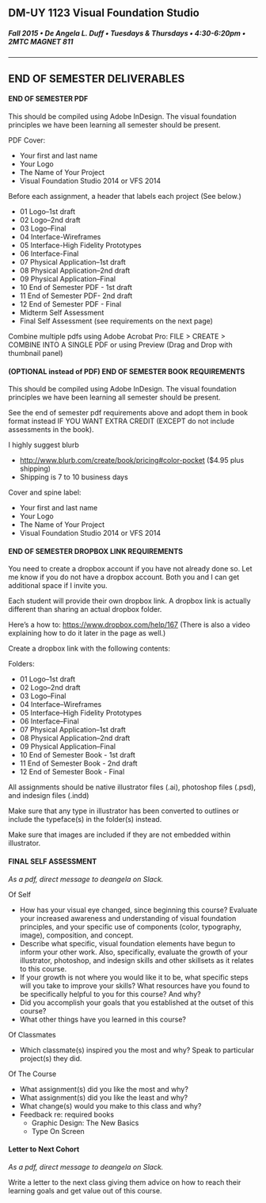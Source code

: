 ## DM-UY 1123 Visual Foundation Studio
##### Fall 2015 • De Angela L. Duff • Tuesdays & Thursdays • 4:30-6:20pm • 2MTC MAGNET 811 
---

## END OF SEMESTER DELIVERABLES

#### END OF SEMESTER PDF
This should be compiled using Adobe InDesign. The visual foundation principles we have been learning all semester should be present.    

PDF Cover:
* Your first and last name
* Your Logo
* The Name of Your Project
* Visual Foundation Studio 2014 or VFS 2014 

Before each assignment, a header that labels each project (See below.)
* 01 Logo–1st draft
* 02 Logo–2nd draft
* 03 Logo–Final
* 04 Interface-Wireframes
* 05 Interface-High Fidelity Prototypes
* 06 Interface-Final
* 07 Physical Application–1st draft
* 08 Physical Application–2nd draft
* 09 Physical Application–Final
* 10 End of Semester PDF - 1st draft
* 11 End of Semester PDF- 2nd draft
* 12 End of Semester PDF - Final
* Midterm Self Assessment
* Final Self Assessment (see requirements on the next page)

Combine multiple pdfs using Adobe Acrobat Pro:
FILE > CREATE > COMBINE INTO A SINGLE PDF
or using Preview (Drag and Drop with thumbnail panel)


#### (OPTIONAL instead of PDF) END OF SEMESTER BOOK REQUIREMENTS

This should be compiled using Adobe InDesign. The visual foundation principles we have been learning all semester should be present.    

See the end of semester pdf requirements above and adopt them in book format instead IF YOU WANT EXTRA CREDIT (EXCEPT do not include assessments in the book).

I highly suggest blurb
* http://www.blurb.com/create/book/pricing#color-pocket ($4.95 plus shipping)
* Shipping is 7 to 10 business days

Cover and spine label:
* Your first and last name
* Your Logo
* The Name of Your Project
* Visual Foundation Studio 2014 or VFS 2014

#### END OF SEMESTER DROPBOX LINK REQUIREMENTS  

You need to create a dropbox account if you have not already done so. Let me know if you do not have a dropbox account. Both you and I can get additional space if I invite you.

Each student will provide their own dropbox link. A dropbox link is actually different than sharing an actual dropbox folder.

Here’s a how to: https://www.dropbox.com/help/167 (There is also a video explaining how to do it later in the page as well.) 
 
Create a dropbox link with the following contents:

Folders:
* 01 Logo–1st draft
* 02 Logo–2nd draft
* 03 Logo–Final
* 04 Interface–Wireframes
* 05 Interface–High Fidelity Prototypes
* 06 Interface–Final
* 07 Physical Application–1st draft
* 08 Physical Application–2nd draft
* 09 Physical Application–Final
* 10 End of Semester Book - 1st draft
* 11 End of Semester Book - 2nd draft
* 12 End of Semester Book - Final

All assignments should be native illustrator files (.ai), photoshop files (.psd), and indesign files (.indd)

Make sure that any type in illustrator has been converted to outlines or include the typeface(s) in the folder(s) instead.

Make sure that images are included if they are not embedded within illustrator.

#### FINAL SELF ASSESSMENT

*As a pdf, direct message to deangela on Slack.*

Of Self

* How has your visual eye changed, since beginning this course? Evaluate your increased awareness and understanding of visual foundation principles, and your specific use of components (color, typography, image), composition, and concept.
* Describe what specific, visual foundation elements have begun to inform your other work.
Also, specifically, evaluate the growth of your illustrator, photoshop, and indesign skills and other skillsets as it relates to this course.
* If your growth is not where you would like it to be, what specific steps will you take to improve your skills?
What resources have you found to be specifically helpful to you for this course? And why?
* Did you accomplish your goals that you established at the outset of this course?
* What other things have you learned in this course?

Of Classmates

* Which classmate(s) inspired you the most and why? Speak to particular project(s) they did.

Of The Course

* What assignment(s) did you like the most and why?
* What assignment(s) did you like the least and why?
* What change(s) would you make to this class and why? 
* Feedback re: required books
  * Graphic Design: The New Basics
  * Type On Screen

#### Letter to Next Cohort

*As a pdf, direct message to deangela on Slack.*

Write a letter to the next class giving them advice on how to reach their learning goals and get value out of this course.